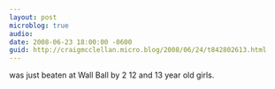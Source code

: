 ```yaml
---
layout: post
microblog: true
audio: 
date: 2008-06-23 18:00:00 -0600
guid: http://craigmcclellan.micro.blog/2008/06/24/t842802613.html
---
```

was just beaten at Wall Ball by 2 12 and 13 year old girls.
